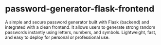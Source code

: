 # password-generator-flask-frontend
A simple and secure password generator built with Flask (backend) and integrated with a clean frontend. It allows users to generate strong random passwords instantly using letters, numbers, and symbols. Lightweight, fast, and easy to deploy for personal or professional use.
